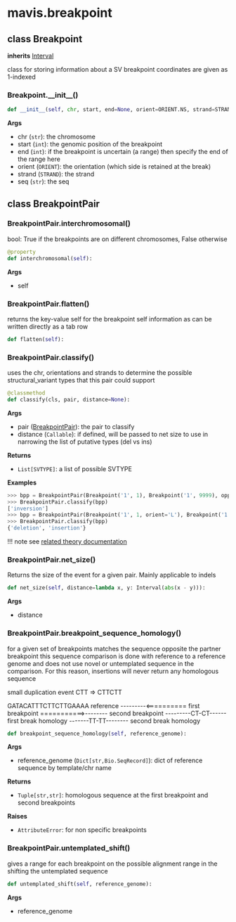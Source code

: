 # mavis.breakpoint

## class Breakpoint

**inherits** [Interval](../interval/#class-interval)

class for storing information about a SV breakpoint
coordinates are given as 1-indexed


### Breakpoint.\_\_init\_\_()

```python
def __init__(self, chr, start, end=None, orient=ORIENT.NS, strand=STRAND.NS, seq=None):
```

**Args**

- chr (`str`): the chromosome
- start (`int`): the genomic position of the breakpoint
- end (`int`): if the breakpoint is uncertain (a range) then specify the end of the range here
- orient (`ORIENT`): the orientation (which side is retained at the break)
- strand (`STRAND`): the strand
- seq (`str`): the seq






## class BreakpointPair






### BreakpointPair.interchromosomal()

bool: True if the breakpoints are on different chromosomes, False otherwise

```python
@property
def interchromosomal(self):
```

**Args**

- self








### BreakpointPair.flatten()

returns the key-value self for the breakpoint self information as
can be written directly as a tab row

```python
def flatten(self):
```

### BreakpointPair.classify()

uses the chr, orientations and strands to determine the
possible structural_variant types that this pair could support

```python
@classmethod
def classify(cls, pair, distance=None):
```

**Args**

- pair ([BreakpointPair](#class-breakpointpair)): the pair to classify
- distance (`Callable`): if defined, will be passed to net size to use in narrowing the list of putative types (del vs ins)

**Returns**

- `List[SVTYPE]`: a list of possible SVTYPE

**Examples**

```python
>>> bpp = BreakpointPair(Breakpoint('1', 1), Breakpoint('1', 9999), opposing_strands=True)
>>> BreakpointPair.classify(bpp)
['inversion']
>>> bpp = BreakpointPair(Breakpoint('1', 1, orient='L'), Breakpoint('1', 9999, orient='R'), opposing_strands=False)
>>> BreakpointPair.classify(bpp)
{'deletion', 'insertion'}
```


!!! note
	see [related theory documentation](/background/theory/#classifying-events)

### BreakpointPair.net\_size()

Returns the size of the event for a given pair. Mainly applicable to indels

```python
def net_size(self, distance=lambda x, y: Interval(abs(x - y))):
```

**Args**

- distance


### BreakpointPair.breakpoint\_sequence\_homology()

for a given set of breakpoints matches the sequence opposite the partner breakpoint
this sequence comparison is done with reference to a reference genome and does not
use novel or untemplated sequence in the comparison. For this reason, insertions
will never return any homologous sequence


small duplication event CTT => CTTCTT

GATACATTTCTTCTTGAAAA reference
---------<========== first breakpoint
===========>-------- second breakpoint
---------CT-CT------ first break homology
-------TT-TT-------- second break homology

```python
def breakpoint_sequence_homology(self, reference_genome):
```

**Args**

- reference_genome (`Dict[str,Bio.SeqRecord]`): dict of reference sequence by template/chr name

**Returns**

- `Tuple[str,str]`: homologous sequence at the first breakpoint and second breakpoints

**Raises**

- `AttributeError`: for non specific breakpoints


### BreakpointPair.untemplated\_shift()

gives a range for each breakpoint on the possible alignment range in the shifting the untemplated
sequence

```python
def untemplated_shift(self, reference_genome):
```

**Args**

- reference_genome


